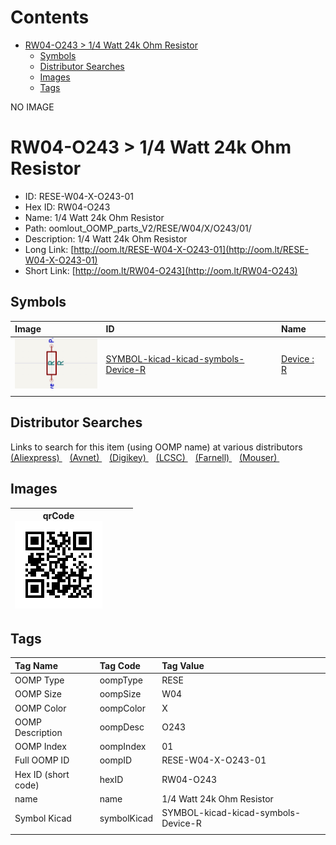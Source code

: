 



Contents
========

* [RW04-O243 > 1/4 Watt 24k Ohm Resistor](#rw04-o243--14-watt-24k-ohm-resistor)
	* [Symbols](#symbols)
	* [Distributor Searches](#distributor-searches)
	* [Images](#images)
	* [Tags](#tags)
  
NO IMAGE  
# RW04-O243 > 1/4 Watt 24k Ohm Resistor

- ID: RESE-W04-X-O243-01
- Hex ID: RW04-O243
- Name: 1/4 Watt 24k Ohm Resistor
- Path: oomlout_OOMP_parts_V2/RESE/W04/X/O243/01/
- Description: 1/4 Watt 24k Ohm Resistor
- Long Link: [http://oom.lt/RESE-W04-X-O243-01](http://oom.lt/RESE-W04-X-O243-01)
- Short Link: [http://oom.lt/RW04-O243](http://oom.lt/RW04-O243)

## Symbols
  

|Image|ID|Name|
| :--- | :--- | :--- |
|[![](https://raw.githubusercontent.com/oomlout/oomlout_OOMP_eda_V2/main/SYMBOL/kicad/kicad-symbols/Device/R/image_140.png)](https://github.com/oomlout/oomlout_OOMP_eda_V2/tree/main/SYMBOL/kicad/kicad-symbols/Device/R/)|[SYMBOL-kicad-kicad-symbols-Device-R](https://github.com/oomlout/oomlout_OOMP_eda_V2/tree/main/SYMBOL/kicad/kicad-symbols/Device/R/)|[Device : R](https://github.com/oomlout/oomlout_OOMP_eda_V2/tree/main/SYMBOL/kicad/kicad-symbols/Device/R/)|
||||

## Distributor Searches
  
Links to search for this item (using OOMP name) at various distributors  
[(Aliexpress) ](https://www.aliexpress.com/wholesale?SearchText=1/4+Watt+24k+Ohm+Resistor)&nbsp;&nbsp;&nbsp;[(Avnet) ](https://www.avnet.com/shop/us/search/1/4+Watt+24k+Ohm+Resistor)&nbsp;&nbsp;&nbsp;[(Digikey) ](https://www.digikey.co.uk/en/products/result?s=1/4+Watt+24k+Ohm+Resistor)&nbsp;&nbsp;&nbsp;[(LCSC) ](https://www.lcsc.com/search?q=1/4+Watt+24k+Ohm+Resistor)&nbsp;&nbsp;&nbsp;[(Farnell) ](https://uk.farnell.com/search?st=1/4+Watt+24k+Ohm+Resistor)&nbsp;&nbsp;&nbsp;[(Mouser) ](https://www.mouser.com/c/?q=1/4+Watt+24k+Ohm+Resistor)&nbsp;&nbsp;&nbsp;
## Images
  

|qrCode<br>[![](https://raw.githubusercontent.com/oomlout/oomlout_OOMP_parts_V2/main/RESE/W04/X/O243/01/qrCode_140.png)](https://github.com/oomlout/oomlout_OOMP_parts_V2/tree/main/RESE/W04/X/O243/01/qrCode.png)||||
| :---: | :---: | :---: | :---: |

## Tags
  

|Tag Name|Tag Code|Tag Value|
| :--- | :--- | :--- |
|OOMP Type|oompType|RESE|
|OOMP Size|oompSize|W04|
|OOMP Color|oompColor|X|
|OOMP Description|oompDesc|O243|
|OOMP Index|oompIndex|01|
|Full OOMP ID|oompID|RESE-W04-X-O243-01|
|Hex ID (short code)|hexID|RW04-O243|
|name|name|1/4 Watt 24k Ohm Resistor|
|Symbol Kicad|symbolKicad|SYMBOL-kicad-kicad-symbols-Device-R|
||||
